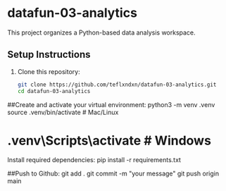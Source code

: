 # datafun-03-analytics

This project organizes a Python-based data analysis workspace.

## Setup Instructions

1. Clone this repository:
   ```bash
   git clone https://github.com/teflxndxn/datafun-03-analytics.git
   cd datafun-03-analytics

##Create and activate your virtual environment:
python3 -m venv .venv
source .venv/bin/activate  # Mac/Linux
# .venv\Scripts\activate   # Windows
Install required dependencies:
pip install -r requirements.txt

##Push to Github:
git add .
git commit -m "your message"
git push origin main
